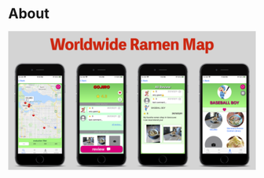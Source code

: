 # About
![Screen shots](https://github.com/korosaka/source_image/blob/main/ramen_map/ramen_map_screenshots.png)
